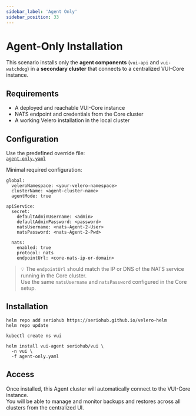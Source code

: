 ```yaml
---
sidebar_label: 'Agent Only'
sidebar_position: 33
---
```


# Agent-Only Installation

This scenario installs only the **agent components** (`vui-api` and `vui-watchdog`) in a **secondary cluster** that connects to a centralized VUI-Core instance.

## Requirements

- A deployed and reachable VUI-Core instance
- NATS endpoint and credentials from the Core cluster
- A working Velero installation in the local cluster

## Configuration

Use the predefined override file:  
[`agent-only.yaml`](https://github.com/seriohub/vui-helm/blob/main/examples/overrides/agent-only.yaml)

Minimal required configuration:

```
global:
  veleroNamespace: <your-velero-namespace>
  clusterName: <agent-cluster-name>
  agentMode: true

apiService:
  secret:
    defaultAdminUsername: <admin>
    defaultAdminPassword: <password>
    natsUsername: <nats-Agent-2-User>
    natsPassword: <nats-Agent-2-Pwd>

  nats:
    enabled: true
    protocol: nats
    endpointUrl: <core-nats-ip-or-domain>
```

> 💡 The `endpointUrl` should match the IP or DNS of the NATS service running in the Core cluster.  
> Use the same `natsUsername` and `natsPassword` configured in the Core setup.

## Installation

``` shell
helm repo add seriohub https://seriohub.github.io/velero-helm
helm repo update

kubectl create ns vui

helm install vui-agent seriohub/vui \
  -n vui \
  -f agent-only.yaml
```

## Access

Once installed, this Agent cluster will automatically connect to the VUI-Core instance.  
You will be able to manage and monitor backups and restores across all clusters from the centralized UI.
